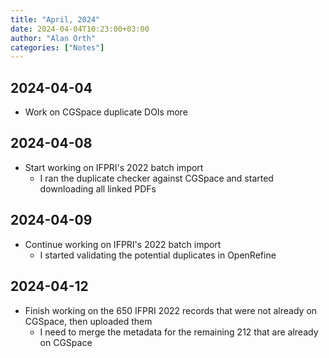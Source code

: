 ```yaml
---
title: "April, 2024"
date: 2024-04-04T10:23:00+03:00
author: "Alan Orth"
categories: ["Notes"]
---
```


## 2024-04-04

- Work on CGSpace duplicate DOIs more

<!--more-->

## 2024-04-08

- Start working on IFPRI's 2022 batch import
  - I ran the duplicate checker against CGSpace and started downloading all linked PDFs

## 2024-04-09

- Continue working on IFPRI's 2022 batch import
  - I started validating the potential duplicates in OpenRefine

## 2024-04-12

- Finish working on the 650 IFPRI 2022 records that were not already on CGSpace, then uploaded them
  - I need to merge the metadata for the remaining 212 that are already on CGSpace

<!-- vim: set sw=2 ts=2: -->
